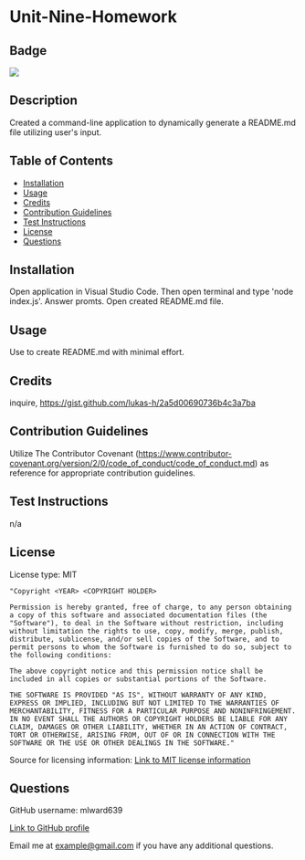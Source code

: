 # Unit-Nine-Homework

## Badge
<img src='https://img.shields.io/badge/License-MIT-yellow.svg'>

## Description
Created a command-line application to dynamically generate a README.md file utilizing user's input.

## Table of Contents 
 - [Installation](#installation)
 - [Usage](#usage)
 - [Credits](#credits)
 - [Contribution Guidelines](#contribution-guidelines)
 - [Test Instructions](#test-instructions)
 - [License](#license)
 - [Questions](#questions)

## Installation
Open application in Visual Studio Code. Then open terminal and type 'node index.js'. Answer promts. Open created README.md file.

## Usage
Use to create README.md with minimal effort. 

## Credits
inquire, https://gist.github.com/lukas-h/2a5d00690736b4c3a7ba

## Contribution Guidelines
Utilize The Contributor Covenant (https://www.contributor-covenant.org/version/2/0/code_of_conduct/code_of_conduct.md) as reference for appropriate contribution guidelines.

## Test Instructions
n/a

## License
License type: MIT


    "Copyright <YEAR> <COPYRIGHT HOLDER>

    Permission is hereby granted, free of charge, to any person obtaining a copy of this software and associated documentation files (the "Software"), to deal in the Software without restriction, including without limitation the rights to use, copy, modify, merge, publish, distribute, sublicense, and/or sell copies of the Software, and to permit persons to whom the Software is furnished to do so, subject to the following conditions:
    
    The above copyright notice and this permission notice shall be included in all copies or substantial portions of the Software.
    
    THE SOFTWARE IS PROVIDED "AS IS", WITHOUT WARRANTY OF ANY KIND, EXPRESS OR IMPLIED, INCLUDING BUT NOT LIMITED TO THE WARRANTIES OF MERCHANTABILITY, FITNESS FOR A PARTICULAR PURPOSE AND NONINFRINGEMENT. IN NO EVENT SHALL THE AUTHORS OR COPYRIGHT HOLDERS BE LIABLE FOR ANY CLAIM, DAMAGES OR OTHER LIABILITY, WHETHER IN AN ACTION OF CONTRACT, TORT OR OTHERWISE, ARISING FROM, OUT OF OR IN CONNECTION WITH THE SOFTWARE OR THE USE OR OTHER DEALINGS IN THE SOFTWARE."

Source for licensing information: <a href="https://opensource.org/licenses/MIT">Link to MIT license information</a>

## Questions
GitHub username: mlward639

<a href="https://github.com/mlward639">Link to GitHub profile</a>

Email me at example@gmail.com if you have any additional questions.
